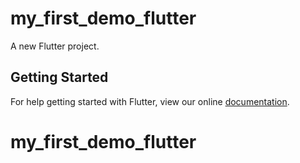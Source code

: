 # my_first_demo_flutter

A new Flutter project.

## Getting Started

For help getting started with Flutter, view our online
[documentation](https://flutter.io/).
# my_first_demo_flutter
